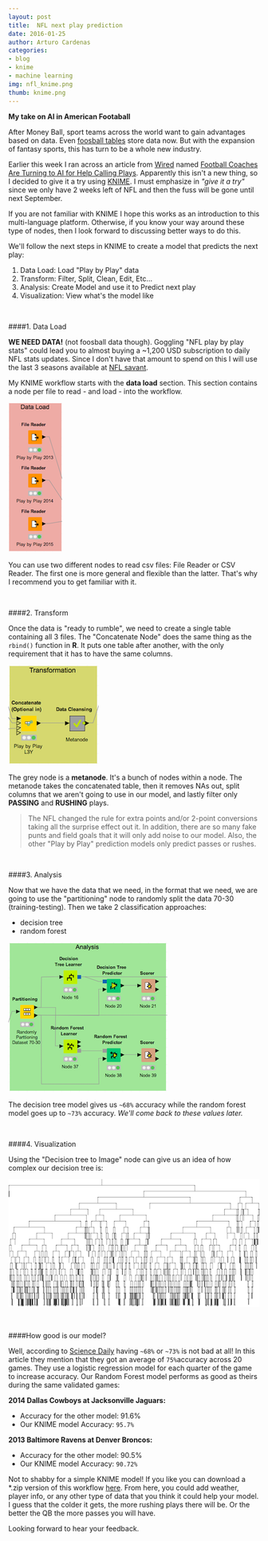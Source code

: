 ```yaml
---
layout: post
title:  NFL next play prediction
date: 2016-01-25
author: Arturo Cardenas
categories:
- blog
- knime
- machine learning
img: nfl_knime.png
thumb: knime.png
---
```


**My take on AI in American Footaball**

After Money Ball, sport teams across the world want to gain advantages based on data. Even [foosball tables](http://digitalfoosball.com/) store data now. But with the expansion of fantasy sports, this has turn to be a whole new industry.



Earlier this week I ran across an article from [Wired](http://www.wired.com) named [Football Coaches Are Turning to AI for Help Calling Plays](http://www.wired.com/2016/01/football-coaches-are-turning-to-ai-for-help-calling-plays?utm_content=bufferc74f9&utm_medium=social&utm_source=linkedin.com&utm_campaign=buffer). Apparently this isn't a new thing, so I decided to give it a try using [KNIME](https://www.knime.org/). I must emphasize in *"give it a try"* since we only have 2 weeks left of NFL and then the fuss will be gone until next September.



If you are not familiar with KNIME I hope this works as an introduction to this multi-language platform. Otherwise, if you know your way around these type of nodes, then I look forward to discussing better ways to do this.  

<!--more-->

We'll follow the next steps in KNIME to create a model that predicts the next play:  

1. Data Load: Load "Play by Play" data
2. Transform: Filter, Split, Clean, Edit, Etc...
3. Analysis: Create Model and use it to Predict next play
4. Visualization: View what's the model like  

<br>

####1. Data Load


**WE NEED DATA!** (not foosball data though). Goggling "NFL play by play stats" could lead you to almost buying a ~1,200 USD subscription to daily NFL stats updates. Since I don't have that amount to spend on this I will use the last 3 seasons available at [NFL savant](http://nflsavant.com/about.php).  

My KNIME workflow starts with the **data load** section. This section contains a node per file to read - and load - into the workflow. 

![](/figure/source/nfl-next-play-prediction/2016-01-25-nfl-next-play-prediction/data_load.png) 

You can use two different nodes to read csv files: File Reader or CSV Reader. The first one is more general and flexible than the latter. That's why I recommend you to get familiar with it. 

<br>

####2. Transform


Once the data is "ready to rumble", we need to create a single table containing all 3 files. The "Concatenate Node" does the same thing as the `rbind()` function in **R**. It puts one table after another, with the only requirement that it has to have the same columns. 

![](/figure/source/nfl-next-play-prediction/2016-01-25-nfl-next-play-prediction/transformation.png)

The grey node is a **metanode**. It's a bunch of nodes within a node. The metanode takes the concatenated table, then it removes NAs out, split columns that we aren't going to use in our model, and lastly filter only **PASSING** and **RUSHING** plays. 

> The NFL changed the rule for extra points and/or 2-point conversions taking all the surprise effect out it. In addition, there are so many fake punts and field goals that it will only add noise to our model. Also, the other "Play by Play" prediction models only predict passes or rushes.

<br>

####3. Analysis

Now that we have the data that we need, in the format that we need, we are going to use the "partitioning" node to randomly split the data 70-30 (training-testing). Then we take 2 classification approaches: 

 - decision tree
 - random forest

![](/figure/source/nfl-next-play-prediction/2016-01-25-nfl-next-play-prediction/analysis.png)

The decision tree model gives us `~68%` accuracy while the random forest model goes up to `~73%` accuracy. *We'll come back to these values later.*

<br>

####4. Visualization

Using the "Decision tree to Image" node can give us an idea of how complex our decision tree is:

![](/figure/source/nfl-next-play-prediction/2016-01-25-nfl-next-play-prediction/decision_tree_edit.png)


<br>

####How good is our model? 

Well, according to [Science Daily](http://www.sciencedaily.com/releases/2015/08/150812103645.htm) having `~68%` or `~73%` is not bad at all! In this article they mention that they got an average of `75%`accuracy across 20 games. They use a logistic regression model for each quarter of the game to increase accuracy. Our Random Forest model performs as good as theirs during the same validated games:


**2014 Dallas Cowboys at Jacksonville Jaguars:**

- Accuracy for the other model: 91.6%
- Our KNIME model Accuracy: `95.7%`


**2013 Baltimore Ravens at Denver Broncos:**

- Accuracy for the other model: 90.5%
- Our KNIME model Accuracy: `90.72%`


Not to shabby for a simple KNIME model! If you like you can download a *.zip version of this workflow [here](/workflows/NFL_PbP_Prediction.zip). From here, you could add weather, player info, or any other type of data that you think it could help your model. I guess that the colder it gets, the more rushing plays there will be. Or the better the QB the more passes you will have. 

Looking forward to hear your feedback. 


